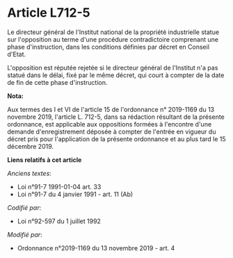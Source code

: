 # Article L712-5

Le directeur général de l'Institut national de la propriété industrielle statue sur l'opposition au terme d'une procédure
contradictoire comprenant une phase d'instruction, dans les conditions définies par décret en Conseil d'Etat.

L'opposition est réputée rejetée si le directeur général de l'Institut n'a pas statué dans le délai, fixé par le même décret,
qui court à compter de la date de fin de cette phase d'instruction.

**Nota:**

Aux termes des I et VI de l'article 15 de l'ordonnance n° 2019-1169 du 13 novembre 2019, l'article L. 712-5, dans sa
rédaction résultant de la présente ordonnance, est applicable aux oppositions formées à l'encontre d'une demande
d'enregistrement déposée à compter de l'entrée en vigueur du décret pris pour l'application de la présente ordonnance et au
plus tard le 15 décembre 2019.

**Liens relatifs à cet article**

_Anciens textes_:

  - Loi n°91-7 1991-01-04 art. 33
  - Loi n°91-7 du 4 janvier 1991 - art. 11 (Ab)

_Codifié par_:

  - Loi n°92-597 du 1 juillet 1992

_Modifié par_:

  - Ordonnance n°2019-1169 du 13 novembre 2019 - art. 4
